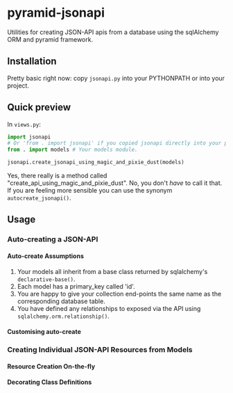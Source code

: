 # pyramid-jsonapi

Utilities for creating JSON-API apis from a database using the sqlAlchemy ORM and pyramid framework.

## Installation

Pretty basic right now: copy `jsonapi.py` into your PYTHONPATH or into your project.

## Quick preview

In `views.py`:
```python
import jsonapi
# Or 'from . import jsonapi' if you copied jsonapi directly into your project.
from . import models # Your models module.

jsonapi.create_jsonapi_using_magic_and_pixie_dust(models)

```

Yes, there really is a method called "create_api_using_magic_and_pixie_dust". No, you don't *have* to call it that. If you are feeling more sensible you can use the synonym `autocreate_jsonapi()`.

## Usage

### Auto-creating a JSON-API

#### Auto-create Assumptions

1. Your models all inherit from a base class returned by sqlalchemy's `declarative-base()`.
1. Each model has a primary_key called 'id'.
1. You are happy to give your collection end-points the same name as the corresponding database table.
1. You have defined any relationships to exposed via the API using `sqlalchemy.orm.relationship()`.

#### Customising auto-create

### Creating Individual JSON-API Resources from Models

#### Resource Creation On-the-fly

#### Decorating Class Definitions
